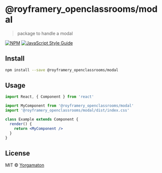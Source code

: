 # @royframery_openclassrooms/modal

> package to handle a modal

[![NPM](https://img.shields.io/npm/v/@royframery_openclassrooms/modal.svg)](https://www.npmjs.com/package/@royframery_openclassrooms/modal) [![JavaScript Style Guide](https://img.shields.io/badge/code_style-standard-brightgreen.svg)](https://standardjs.com)

## Install

```bash
npm install --save @royframery_openclassrooms/modal
```

## Usage

```jsx
import React, { Component } from 'react'

import MyComponent from '@royframery_openclassrooms/modal'
import '@royframery_openclassrooms/modal/dist/index.css'

class Example extends Component {
  render() {
    return <MyComponent />
  }
}
```

## License

MIT © [Yorgamaton](https://github.com/Yorgamaton)

